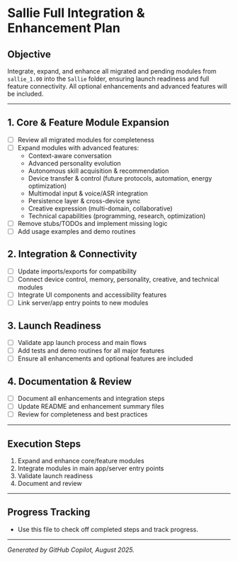 # Sallie Full Integration & Enhancement Plan

## Objective
Integrate, expand, and enhance all migrated and pending modules from `sallie_1.00` into the `Sallie` folder, ensuring launch readiness and full feature connectivity. All optional enhancements and advanced features will be included.

---

## 1. Core & Feature Module Expansion
- [ ] Review all migrated modules for completeness
- [ ] Expand modules with advanced features:
    - Context-aware conversation
    - Advanced personality evolution
    - Autonomous skill acquisition & recommendation
    - Device transfer & control (future protocols, automation, energy optimization)
    - Multimodal input & voice/ASR integration
    - Persistence layer & cross-device sync
    - Creative expression (multi-domain, collaborative)
    - Technical capabilities (programming, research, optimization)
- [ ] Remove stubs/TODOs and implement missing logic
- [ ] Add usage examples and demo routines

## 2. Integration & Connectivity
- [ ] Update imports/exports for compatibility
- [ ] Connect device control, memory, personality, creative, and technical modules
- [ ] Integrate UI components and accessibility features
- [ ] Link server/app entry points to new modules

## 3. Launch Readiness
- [ ] Validate app launch process and main flows
- [ ] Add tests and demo routines for all major features
- [ ] Ensure all enhancements and optional features are included

## 4. Documentation & Review
- [ ] Document all enhancements and integration steps
- [ ] Update README and enhancement summary files
- [ ] Review for completeness and best practices

---

## Execution Steps
1. Expand and enhance core/feature modules
2. Integrate modules in main app/server entry points
3. Validate launch readiness
4. Document and review

---

## Progress Tracking
- Use this file to check off completed steps and track progress.

---

*Generated by GitHub Copilot, August 2025.*
